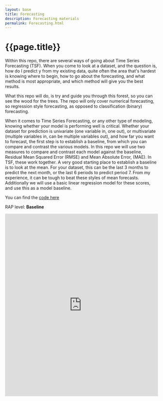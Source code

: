 ```yaml
---
layout: base 
title: Forecasting
description: Forecasting materials
permalink: Forecasting.html
---
```


# {{page.title}}

Within this repo, there are several ways of going about Time Series Forecasting (TSF). When you come to look at a dataset, and the question is, how do I predict y from my existing data, quite often the area that's hardest is knowing where to begin, how to go about the forecasting, and what method is most appropriate, and which method will give you the best results.

What this repo will do, is try and guide you through this forest, so you can see the wood for the trees. The repo will only cover numerical forecasting, so regression style forecasting, as opposed to classification (binary) forecasting.

When it comes to Time Series Forecasting, or any other type of modeling, knowing whether your model is performing well is critical. Whether your dataset for prediction is univariate (one variable in, one out), or multivariate (multiple variables in, can be multiple variables out), and how far you want to forecast, the first step is to establish a baseline, from which you can compare and contrast the various models. In this repo we will use two measures to compare and contrast each model against the baseline, Residual Mean Squared Error (RMSE) and Mean Absolute Error, (MAE). In TSF, these work together. A very good starting place to establish a baseline is to look at the mean. For your dataset, this can be the last 3 months to predict the next month, or the last 6 periods to predict period 7. From my experience, it can be tough to beat these styles of mean forecasts. Additionally we will use a basic linear regression model for these scores, and use this as a model baseline.

You can find the [code here](https://github.com/nhsx/Forecasting)

RAP level: **Baseline**

<iframe src="https://nhsx.github.io/Time_Series_Forecasting_MS/py_files/pipeline_dummy/" width="100%" height="600" frameborder="0" scrolling="yes"></iframe>